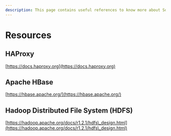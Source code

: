 ```yaml
---
description: This page contains useful references to know more about Sorada.
---
```


# Resources

## HAProxy

[https://docs.haproxy.org](https://docs.haproxy.org)

## Apache HBase

[https://hbase.apache.org/](https://hbase.apache.org/)

## Hadoop Distributed File System (HDFS)

[https://hadoop.apache.org/docs/r1.2.1/hdfs\_design.html](https://hadoop.apache.org/docs/r1.2.1/hdfs\_design.html)
